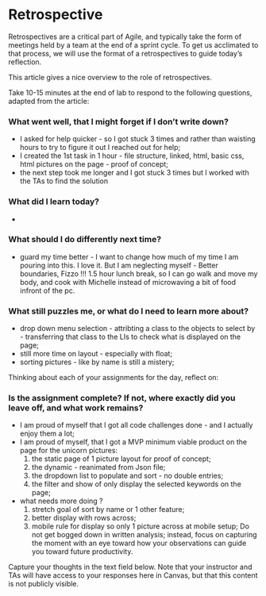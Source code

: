 # Retrospective
Retrospectives are a critical part of Agile, and typically take the form of meetings held by a team at the end of a sprint cycle. To get us acclimated to that process, we will use the format of a retrospectives to guide today’s reflection.

This article gives a nice overview to the role of retrospectives.

Take 10-15 minutes at the end of lab to respond to the following questions, adapted from the article:

### What went well, that I might forget if I don’t write down?
  - I asked for help quicker - so I got stuck 3 times and rather than waisting hours to try to figure it out I reached out for help;
  - I created the 1st task in 1 hour - file structure, linked, html, basic css, html pictures on the page - proof of concept;
  - the next step took me longer and I got stuck 3 times but I worked with the TAs to find the solution 
### What did I learn today?
  - 
### What should I do differently next time?
  - guard my time better - I want to change how much of my time I am pouring into this. I love it. But I am neglecting myself - Better boundaries, Fizzo !!! 1.5 hour lunch break, so I can go walk and move my body, and cook with Michelle instead of microwaving a bit of food infront of the pc.
### What still puzzles me, or what do I need to learn more about?
  - drop down menu selection - attribting a class to the objects to select by - transferring that class to the LIs to check what is displayed on the page;
  - still more time on layout - especially with float;
  - sorting pictures - like by name is still a mistery;

Thinking about each of your assignments for the day, reflect on:

### Is the assignment complete? If not, where exactly did you leave off, and what work remains?
  - I am proud of myself that I got all code challenges done - and I actually enjoy them a lot;
  - I am proud of myself, that I got a MVP minimum viable product on the page for the unicorn pictures:
    1. the static page of 1 picture layout for proof of concept;
    2. the dynamic - reanimated from Json file;
    3. the dropdown list to populate and sort - no double entries;
    4. the filter and show of only display the selected keywords on the page;
  - what needs more doing ?
    1. stretch goal of sort by name or 1 other feature;
    2. better display with rows across; 
    3. mobile rule for display so only 1 picture across at mobile setup;
Do not get bogged down in written analysis; instead, focus on capturing the moment with an eye toward how your observations can guide you toward future productivity.

Capture your thoughts in the text field below. Note that your instructor and TAs will have access to your responses here in Canvas, but that this content is not publicly visible.